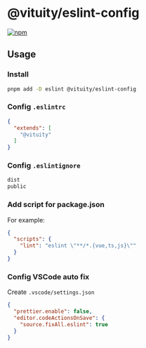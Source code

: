 # @vituity/eslint-config

[![npm](https://img.shields.io/npm/v/@vituity/eslint-config)](https://npmjs.com/package/@vituity/eslint-config)

## Usage

### Install

```bash
pnpm add -D eslint @vituity/eslint-config
```

### Config `.eslintrc`

```json
{
  "extends": [
    "@vituity"
  ]
}
```

### Config `.eslintignore`

```txt
dist
public
```

### Add script for package.json

For example:

```json
{
  "scripts": {
    "lint": "eslint \"**/*.{vue,ts,js}\""
  }
}
```

### Config VSCode auto fix

Create `.vscode/settings.json`

```json
{
  "prettier.enable": false,
  "editor.codeActionsOnSave": {
    "source.fixAll.eslint": true
  }
}
```
